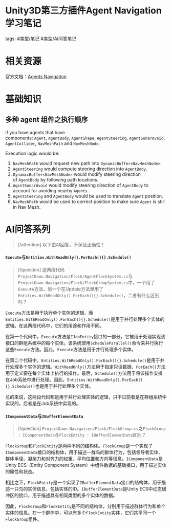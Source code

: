 # Unity3D第三方插件Agent Navigation学习笔记



tags:  #类型/笔记 #类型/AI问答笔记 


# 相关资源

官方文档：[Agents Navigation](https://lukaschod.github.io/agents-navigation-docs/manual/)



# 基础知识

## 多种 agent 组件之执行顺序

if you have agents that have components: `Agent`, `AgentBody`, `AgentShape`, `AgentSteering`, `AgentSonarAvoid`, `AgentCollider`, `NavMeshPath` and `NavMeshNode`.

Execution logic would be:

1. `NavMeshPath` would request new path into `DynamicBuffer<NavMeshNode>`.
2. `AgentSteering` would compute steering direction into `AgentBody`.
3. `DynamicBuffer<NavMeshNode>` would modify steering direction of `AgentBody` by following path locations.
4. `AgentSonarAvoid` would modify steering direction of `AgentBody` to account for avoiding nearby `Agents`.
5. `AgentSteering` and `AgentBody` would be used to translate `Agent` position.
6. `NavMeshPath` would be used to correct position to make sure `Agent` is still in Nav Mesh.


# AI问答系列

> [!attention]
> 以下由AI回答，不保证正确性！




#### `Execute`与`Entities.WithReadOnly().ForEach(){}.Schedule()`

> [!question] 
> 这两段代码`ProjectDawn.Navigation/Flock/AgentFlockSystem.cs`与`ProjectDawn.Navigation/Flock/FlockGroupSystem.cs`中，一个用了`Execute`方法，另一个在Update方法里用了`Entities.WithReadOnly().ForEach(){}.Schedule()`，二者有什么区别吗？
> 

`Execute`方法是用于执行单个实体的逻辑，而`Entities.WithReadOnly().ForEach(){}.Schedule()`是用于并行处理多个实体的逻辑。在这两段代码中，它们的用途和作用不同。

在第一个代码中，`Execute`方法是`IJobEntity`接口的一部分，它被用于处理实现该接口的群组系统中的每个实体。该系统使用`ScheduleParallel()`命令来并行执行这些`Execute`方法。因此，`Execute`方法是用于并行处理多个实体。

在第二个代码中，`Entities.WithReadOnly().ForEach(){}.Schedule()`是用于并行处理多个实体的逻辑。`WithReadOnly()`方法用于指定只读数据，`ForEach()`方法用于定义要在每个实体上执行的操作。最后，`Schedule()`方法用于将该操作安排在Job系统中进行处理。因此，`Entities.WithReadOnly().ForEach(){}.Schedule()`也是用于并行处理多个实体。

总的来说，这两段代码都是用于并行处理实体的逻辑，只不过前者是在群组系统中实现的，后者是在Job系统中实现的。


#### `IComponentData`与`IBufferElementData`

> [!question] 
> `ProjectDawn.Navigation/Flock/FlockGroup.cs`之`FlockGroup : IComponentData`与`FlockEntity : IBufferElementData`区别？


`FlockGroup`和`FlockEntity`是两种不同的结构体。`FlockGroup`是一个实现了`IComponentData`接口的结构体，用于描述一群鸟的群体行为，包括领导者实体、群体半径、凝聚力和对齐力的权重、平均位置和方向等信息。`IComponentData`是Unity ECS（Entity Component System）中组件数据的基础接口，用于描述实体的属性和状态。

相比之下，`FlockEntity`是一个实现了`IBufferElementData`接口的结构体，用于描述一只鸟的实体信息，包括实体的ID。`IBufferElementData`是Unity ECS中动态缓冲区的接口，用于描述具有相同类型的多个实体的数据。

因此，`FlockGroup`和`FlockEntity`是不同的结构体，分别用于描述群体行为和单个实体的信息。在一个群体中，可以有多个`FlockEntity`实体，它们共享同一个`FlockGroup`组件。
